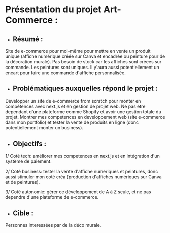 # Présentation du projet Art-Commerce :

- ## Résumé :
Site de e-commerce pour moi-même pour mettre en vente un produit unique (affiche numérique créée sur Canva et encadrée ou peinture pour de la décoration murale). Pas besoin de stock car les affiches sont créees sur commande. Les peintures sont uniques.
Il y'aura aussi potentiellement un encart pour faire une commande d'affiche personnalisée. 


- ## Problématiques auxquelles répond le projet : 
Développer un site de e-commerce from scratch pour monter en compétences avec next.js et en gestion de projet web.
Ne pas etre dependant d'une plateforme comme Shopify et avoir une gestion totale du projet. 
Montrer mes competences en developpement web (site e-commerce dans mon portfolio) et tester la vente de produits en ligne (donc potentiellement monter un business).

- ## Objectifs : 
 1/  Coté tech: améliorer mes competences en next.js et en intégration d'un système de paiement. 

 2/ Coté business: tester la vente d'affiche numeriques et peintures, donc aussi stimuler mon coté créa (production d'affiches numériques sur Canva et de peintures).

 3/ Coté autonomie: gérer ce développement de A à Z seule, et ne pas dependre d'une plateforme de e-commerce. 


- ## Cible :
Personnes interessées par de la déco murale. 